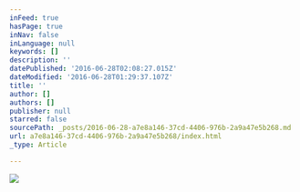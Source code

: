 ```yaml
---
inFeed: true
hasPage: true
inNav: false
inLanguage: null
keywords: []
description: ''
datePublished: '2016-06-28T02:08:27.015Z'
dateModified: '2016-06-28T01:29:37.107Z'
title: ''
author: []
authors: []
publisher: null
starred: false
sourcePath: _posts/2016-06-28-a7e8a146-37cd-4406-976b-2a9a47e5b268.md
url: a7e8a146-37cd-4406-976b-2a9a47e5b268/index.html
_type: Article

---
```

![](https://the-grid-user-content.s3-us-west-2.amazonaws.com/4ad13b56-08cf-46d7-8c80-80fed980e531.jpg)